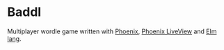 # Baddl

Multiplayer wordle game written with [Phoenix](https://hexdocs.pm/phoenix/overview.html), [Phoenix LiveView](https://hexdocs.pm/phoenix_live_view/Phoenix.LiveView.html) and [Elm lang](https://elm-lang.org/).
